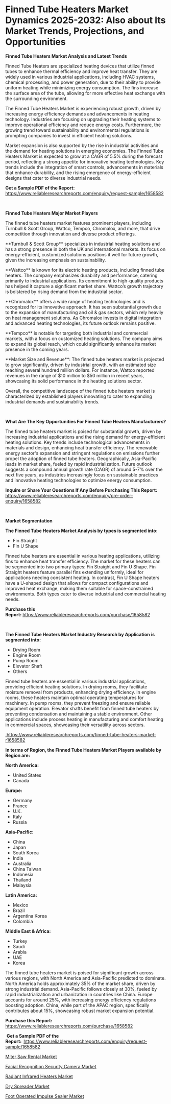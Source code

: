 <p><h1>Finned Tube Heaters Market Dynamics 2025-2032: Also about Its Market Trends, Projections, and Opportunities</h1></p><p><strong>Finned Tube Heaters Market Analysis and Latest Trends</strong></p>
<p><p>Finned Tube Heaters are specialized heating devices that utilize finned tubes to enhance thermal efficiency and improve heat transfer. They are widely used in various industrial applications, including HVAC systems, chemical processing, and power generation, due to their ability to provide uniform heating while minimizing energy consumption. The fins increase the surface area of the tube, allowing for more effective heat exchange with the surrounding environment.</p><p>The Finned Tube Heaters Market is experiencing robust growth, driven by increasing energy efficiency demands and advancements in heating technology. Industries are focusing on upgrading their heating systems to improve operational efficiency and reduce energy costs. Furthermore, the growing trend toward sustainability and environmental regulations is prompting companies to invest in efficient heating solutions.</p><p>Market expansion is also supported by the rise in industrial activities and the demand for heating solutions in emerging economies. The Finned Tube Heaters Market is expected to grow at a CAGR of 5.5% during the forecast period, reflecting a strong appetite for innovative heating technologies. Key trends include the integration of smart controls, advancements in materials that enhance durability, and the rising emergence of energy-efficient designs that cater to diverse industrial needs.</p></p>
<p><strong>Get a Sample PDF of the Report:&nbsp;</strong> <a href="https://www.reliableresearchreports.com/enquiry/request-sample/1658582?utm_campaign=32&utm_medium=2&utm_source=Github&utm_content=ia&utm_term=08042025&utm_id=finned-tube-heaters">https://www.reliableresearchreports.com/enquiry/request-sample/1658582</a></p>
<p>&nbsp;</p>
<p><strong>Finned Tube Heaters Major Market Players</strong></p>
<p><p>The finned tube heaters market features prominent players, including Turnbull & Scott Group, Wattco, Tempco, Chromalox, and more, that drive competition through innovation and diverse product offerings. </p><p>**Turnbull & Scott Group** specializes in industrial heating solutions and has a strong presence in both the UK and international markets. Its focus on energy-efficient, customized solutions positions it well for future growth, given the increasing emphasis on sustainability.</p><p>**Wattco** is known for its electric heating products, including finned tube heaters. The company emphasizes durability and performance, catering primarily to industrial applications. Its commitment to high-quality products has helped it capture a significant market share. Wattco’s growth trajectory is bolstered by rising demand from the industrial sector.</p><p>**Chromalox** offers a wide range of heating technologies and is recognized for its innovative approach. It has seen substantial growth due to the expansion of manufacturing and oil & gas sectors, which rely heavily on heat management solutions. As Chromalox invests in digital integration and advanced heating technologies, its future outlook remains positive.</p><p>**Tempco** is notable for targeting both industrial and commercial markets, with a focus on customized heating solutions. The company aims to expand its global reach, which could significantly enhance its market presence in the coming years.</p><p>**Market Size and Revenue**: The finned tube heaters market is projected to grow significantly, driven by industrial growth, with an estimated size reaching several hundred million dollars. For instance, Wattco reported revenues in the range of $10 million to $50 million in recent years, showcasing its solid performance in the heating solutions sector.</p><p>Overall, the competitive landscape of the finned tube heaters market is characterized by established players innovating to cater to expanding industrial demands and sustainability trends.</p></p>
<p>&nbsp;</p>
<p><strong>What Are The Key Opportunities For Finned Tube Heaters Manufacturers?</strong></p>
<p><p>The finned tube heaters market is poised for substantial growth, driven by increasing industrial applications and the rising demand for energy-efficient heating solutions. Key trends include technological advancements in materials and design, enhancing heat transfer efficiency. The renewable energy sector's expansion and stringent regulations on emissions further propel the adoption of finned tube heaters. Geographically, Asia-Pacific leads in market share, fueled by rapid industrialization. Future outlook suggests a compound annual growth rate (CAGR) of around 5-7% over the next five years, as industries increasingly focus on sustainable practices and innovative heating technologies to optimize energy consumption.</p></p>
<p><strong>Inquire or Share Your Questions If Any Before Purchasing This Report:</strong> <a href="https://www.reliableresearchreports.com/enquiry/pre-order-enquiry/1658582?utm_campaign=32&utm_medium=2&utm_source=Github&utm_content=ia&utm_term=08042025&utm_id=finned-tube-heaters">https://www.reliableresearchreports.com/enquiry/pre-order-enquiry/1658582</a></p>
<p>&nbsp;</p>
<p><strong>Market Segmentation</strong></p>
<p><strong>The Finned Tube Heaters Market Analysis by types is segmented into:</strong></p>
<p><ul><li>Fin Straight</li><li>Fin U Shape</li></ul></p>
<p><p>Finned tube heaters are essential in various heating applications, utilizing fins to enhance heat transfer efficiency. The market for these heaters can be segmented into two primary types: Fin Straight and Fin U Shape. Fin Straight heaters feature parallel fins extending uniformly, ideal for applications needing consistent heating. In contrast, Fin U Shape heaters have a U-shaped design that allows for compact configurations and improved heat exchange, making them suitable for space-constrained environments. Both types cater to diverse industrial and commercial heating needs.</p></p>
<p><strong>Purchase this Report:&nbsp;</strong><a href="https://www.reliableresearchreports.com/purchase/1658582?utm_campaign=32&utm_medium=2&utm_source=Github&utm_content=ia&utm_term=08042025&utm_id=finned-tube-heaters">https://www.reliableresearchreports.com/purchase/1658582</a></p>
<p>&nbsp;</p>
<p><strong>The Finned Tube Heaters Market Industry Research by Application is segmented into:</strong></p>
<p><ul><li>Drying Room</li><li>Engine Room</li><li>Pump Room</li><li>Elevator Shaft</li><li>Others</li></ul></p>
<p><p>Finned tube heaters are essential in various industrial applications, providing efficient heating solutions. In drying rooms, they facilitate moisture removal from products, enhancing drying efficiency. In engine rooms, these heaters maintain optimal operating temperatures for machinery. In pump rooms, they prevent freezing and ensure reliable equipment operation. Elevator shafts benefit from finned tube heaters by preventing condensation and maintaining a stable environment. Other applications include process heating in manufacturing and comfort heating in commercial spaces, showcasing their versatility across sectors.</p></p>
<p><a href="https://www.reliableresearchreports.com/finned-tube-heaters-market-r1658582?utm_campaign=32&utm_medium=2&utm_source=Github&utm_content=ia&utm_term=08042025&utm_id=finned-tube-heaters">&nbsp;https://www.reliableresearchreports.com/finned-tube-heaters-market-r1658582</a></p>
<p><strong>In terms of Region, the Finned Tube Heaters Market Players available by Region are:</strong></p>
<p>
    <p> <strong> North America: </strong>
        <ul>
            <li>United States</li>
            <li>Canada</li>
        </ul>
        </p> 
    <p> <strong> Europe: </strong>
        <ul>
            <li>Germany</li>
            <li>France</li>
            <li>U.K.</li>
            <li>Italy</li>
            <li>Russia</li>
        </ul>
        </p> 
    <p> <strong> Asia-Pacific: </strong>
        <ul>
            <li>China</li>
            <li>Japan</li>
            <li>South Korea</li>
            <li>India</li>
            <li>Australia</li>
            <li>China Taiwan</li>
            <li>Indonesia</li>
            <li>Thailand</li>
            <li>Malaysia</li>
        </ul>
        </p> 
    <p> <strong> Latin America: </strong>
        <ul>
            <li>Mexico</li>
            <li>Brazil</li>
            <li>Argentina Korea</li>
            <li>Colombia</li>
        </ul>
        </p> 
    <p> <strong> Middle East & Africa: </strong>
        <ul>
            <li>Turkey</li>
            <li>Saudi</li>
            <li>Arabia</li>
            <li>UAE</li>
            <li>Korea</li>
        </ul>
    </p>
    </p>
<p><p>The finned tube heaters market is poised for significant growth across various regions, with North America and Asia-Pacific predicted to dominate. North America holds approximately 35% of the market share, driven by strong industrial demand. Asia-Pacific follows closely at 30%, fueled by rapid industrialization and urbanization in countries like China. Europe accounts for around 25%, with increasing energy efficiency regulations boosting adoption. China, while part of the APAC region, specifically contributes about 15%, showcasing robust market expansion potential.</p></p>
<p><strong>Purchase this Report: </strong><a href="https://www.reliableresearchreports.com/purchase/1658582?utm_campaign=32&utm_medium=2&utm_source=Github&utm_content=ia&utm_term=08042025&utm_id=finned-tube-heaters">https://www.reliableresearchreports.com/purchase/1658582</a></p>
<p>&nbsp;<strong>Get a Sample PDF of the Report:&nbsp;&nbsp;</strong><a href="https://www.reliableresearchreports.com/enquiry/request-sample/1658582?utm_campaign=32&utm_medium=2&utm_source=Github&utm_content=ia&utm_term=08042025&utm_id=finned-tube-heaters">https://www.reliableresearchreports.com/enquiry/request-sample/1658582</a></p>
<p><strong></strong></p>
<p><p><a href="https://github.com/seibttullyjh/Market-Research-Report-List-1/blob/main/miter-saw-rental-market.md?utm_campaign=32&utm_medium=2&utm_source=Github&utm_content=ia&utm_term=08042025&utm_id=finned-tube-heaters">Miter Saw Rental Market</a></p><p><a href="https://github.com/azorrotutus/Market-Research-Report-List-1/blob/main/facial-recognition-security-camera-market.md?utm_campaign=32&utm_medium=2&utm_source=Github&utm_content=ia&utm_term=08042025&utm_id=finned-tube-heaters">Facial Recognition Security Camera Market</a></p><p><a href="https://github.com/shroffuhpa/Market-Research-Report-List-1/blob/main/radiant-infrared-heaters-market.md?utm_campaign=32&utm_medium=2&utm_source=Github&utm_content=ia&utm_term=08042025&utm_id=finned-tube-heaters">Radiant Infrared Heaters Market</a></p><p><a href="https://github.com/dafertsuria/Market-Research-Report-List-1/blob/main/dry-spreader-market.md?utm_campaign=32&utm_medium=2&utm_source=Github&utm_content=ia&utm_term=08042025&utm_id=finned-tube-heaters">Dry Spreader Market</a></p><p><a href="https://github.com/storcweithzg/Market-Research-Report-List-1/blob/main/foot-operated-impulse-sealer-market.md?utm_campaign=32&utm_medium=2&utm_source=Github&utm_content=ia&utm_term=08042025&utm_id=finned-tube-heaters">Foot Operated Impulse Sealer Market</a></p></p>